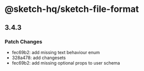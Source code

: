 # @sketch-hq/sketch-file-format

## 3.4.3
### Patch Changes

- fec69b2: add missing text behaviour enum
- 328a478: add changesets
- fec69b2: add missing optional props to user schema
